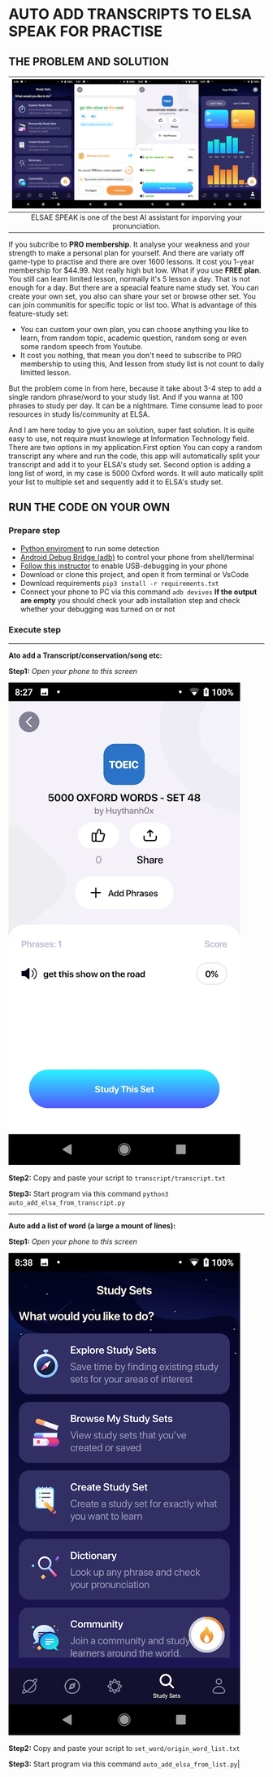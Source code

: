 # AUTO ADD TRANSCRIPTS TO ELSA SPEAK FOR PRACTISE
## THE PROBLEM AND SOLUTION

|![ELSA](elasa.png)|
|:----------------:|
|ELSAE SPEAK is one of the best AI assistant for imporving your pronunciation.|

If you subcribe to **PRO membership**. It analyse your weakness and your strength to make a personal plan for yourself. And there are variaty off game-type to practise and there are over 1600 lessons. It cost you 1-year membership for $44.99. Not really high but low.
What if you use **FREE plan**. You still can learn limited lesson, normally it's 5 lesson a day. That is not enough for a day. But there are a speacial feature name study set. You can create your own set, you also can share your set or browse other set. You can join communitis for specific topic or list too.
What is advantage of this feature-study set:
- You can custom your own plan, you can choose anything you like to learn, from random topic, academic question, random song or even some random speech from Youtube.
- It cost you nothing, that mean you don't need to subscribe to PRO membership to using this, And lesson from study list is not count to daily limitted lesson.

But the problem come in from here, because it take about 3-4 step to add a single random phrase/word to your study list. And if you wanna at 100 phrases to study per day. It can be a nightmare. Time consume lead to poor resources in study lis/community at ELSA.

And I am here today to give you an solution, super fast solution. It is quite easy to use, not require must knowlege at Information Technology field. There are two options in my application.First option You can copy a random transcript any where and run the code, this app will automatically split your transcript and add it to your ELSA's study set. Second option is adding a long list of word, in my case is 5000 Oxford words. It will auto matically split your list to multiple set and sequently add it to ELSA's study set.

## RUN THE CODE ON YOUR OWN

### Prepare step
- [Python enviroment](https://www.python.org/downloads/) to run some detection
- [Android Debug Bridge (adb)](https://developer.android.com/studio/command-line/adb) to control your phone from shell/terminal 
- [Follow this instructor](https://developer.android.com/studio/command-line/adb#Enabling) to enable USB-debugging in your phone
- Download or clone this project, and open it from terminal or VsCode
- Download requirements `pip3 install -r requirements.txt`
- Connect your phone to PC via this command `adb devives` 
**If the output are empty** you should check your adb installation step and check whether your debugging was turned on or not

###  Execute step
<hr>

**Ato add a Transcript/conservation/song etc:**

**Step1:** *Open your phone to this screen*

![You study set](Screenshot_20220118-202740.jpg)

**Step2:** Copy and paste your script to `transcript/transcript.txt`

**Step3:** Start program via this command `python3 auto_add_elsa_from_transcript.py `
<hr>

**Auto add a list of word (a large a mount of lines):**

**Step1:** *Open your phone to this screen*

![You study set](Screenshot_20220117-203819.jpg)

**Step2:** Copy and paste your script to `set_word/origin_word_list.txt`

**Step3:** Start program via this command `auto_add_elsa_from_list.py`|




